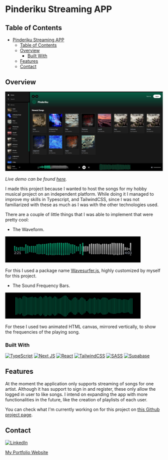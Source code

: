 # Pinderiku Streaming APP

## Table of Contents

- [Pinderiku Streaming APP](#pinderiku-streaming-app)
  - [Table of Contents](#table-of-contents)
  - [Overview](#overview)
    - [Built With](#built-with)
  - [Features](#features)
  - [Contact](#contact)

## Overview

[![Project Overview](/public/img/pinderiku-streamer-overview.jpg)](https://pinderiku.vercel.app/)

*Live demo can be found [here](https://pinderiku.vercel.app/).*

I made this project because I wanted to host the songs for my hobby musical project on an independent platform. While doing it I managed to improve my skills in Typescript, and TailwindCSS, since I was not familiarized with these as much as I was with the other technologies used.

There are a couple of little things that I was able to implement that were pretty cool:

- The Waveform.

![Waveform](/public/img/waveform.gif)

For this I used a package name [Wavesurfer.js](https://wavesurfer.xyz/), highly customized by myself for this project.

- The Sound Frequency Bars.

![Frequency Bars](/public/img/bars.gif)

For these I used two animated HTML canvas, mirrored vertically, to show the frequencies of the playing song.

<!-- TODO:
    1. Describe my overall experience in a couple of sentences.
    2. List a few specific technical things that I learned or improved on.
    3. Share any other tips or guidance for others attempting this or something similar.
 -->

### Built With

[![TypeScript](https://img.shields.io/badge/typescript-%23007ACC.svg?style=for-the-badge&logo=typescript&logoColor=white)](https://www.typescriptlang.org/)
[![Next JS](https://img.shields.io/badge/Next-black?style=for-the-badge&logo=next.js&logoColor=white)](https://nextjs.org/)
[![React](https://img.shields.io/badge/react-%2320232a.svg?style=for-the-badge&logo=react&logoColor=%2361DAFB)](https://react.dev/)
[![TailwindCSS](https://img.shields.io/badge/tailwindcss-%2338B2AC.svg?style=for-the-badge&logo=tailwind-css&logoColor=white)](https://tailwindcss.com/)
[![SASS](https://img.shields.io/badge/SASS-hotpink.svg?style=for-the-badge&logo=SASS&logoColor=white)](https://sass-lang.com/)
[![Supabase](https://img.shields.io/badge/Supabase-3ECF8E?style=for-the-badge&logo=supabase&logoColor=white)](https://supabase.com/)

## Features

At the moment the application only supports streaming of songs for one artist. Although it has support to sign in and register, these only allow the logged in user to like songs. I intend on expanding the app with more functionalities in the future, like the creation of playlists of each user.

You can check what I'm currently working on for this project on [this Github project page](https://github.com/users/Whitthenstein/projects/5).

## Contact

[![LinkedIn](https://img.shields.io/badge/linkedin-%230077B5.svg?style=for-the-badge&logo=linkedin&logoColor=white)](https://www.linkedin.com/in/joao-m-branco/)

[My Portfolio Website](https://whitthenstein.vercel.app/)

<!-- TODO: Include icons and links to your RELEVANT, PROFESSIONAL 'DEV-ORIENTED' social media. LinkedIn and dev.to are minimum. -->
